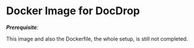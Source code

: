 # Docker Image for DocDrop

**_Prerequisite_**:

This image and also the Dockerfile, the whole setup, is still not completed.
